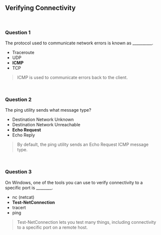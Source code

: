 ## Verifying Connectivity

<br>

### Question 1

The protocol used to communicate network errors is known as __________.

* Traceroute
* UDP
* **ICMP**
* TCP

> ICMP is used to communicate errors back to the client.

<br>

### Question 2

The ping utility sends what message type?

* Destination Network Unknown
* Destination Network Unreachable
* **Echo Request**
* Echo Reply

> By default, the ping utility sends an Echo Request ICMP message type.

<br>

### Question 3

On Windows, one of the tools you can use to verify connectivity to a specific port is ________.

* nc (netcat)
* **Test-NetConnection**
* tracert
* ping

> Test-NetConnection lets you test many things, including connectivity to a specific port on a remote host.